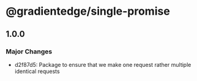# @gradientedge/single-promise

## 1.0.0

### Major Changes

- d2f87d5: Package to ensure that we make one request rather multiple identical requests
